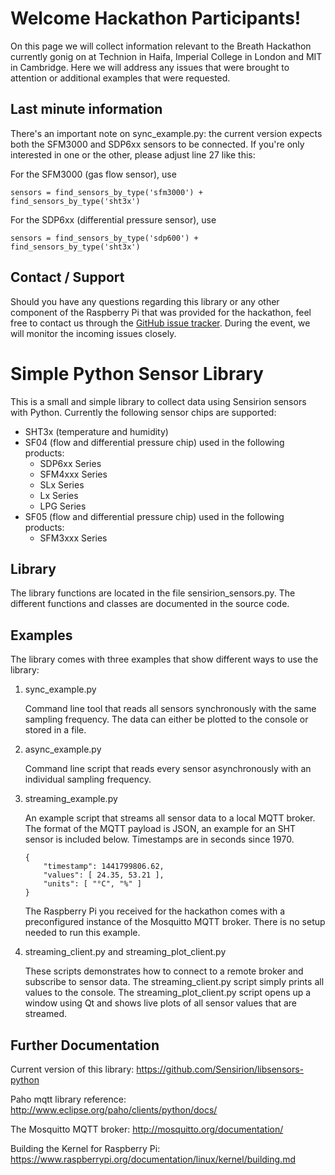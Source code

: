 Welcome Hackathon Participants!
===============================

On this page we will collect information relevant to the Breath Hackathon currently gonig on
at Technion in Haifa, Imperial College in London and MIT in Cambridge. Here we will address
any issues that were brought to attention or additional examples that were requested.

Last minute information
-----------------------

There's an important note on sync_example.py: the current version expects both the SFM3000 and SDP6xx sensors to be connected. If you're only interested in one or the other, please adjust line 27 like this:

For the SFM3000 (gas flow sensor), use

    sensors = find_sensors_by_type('sfm3000') + find_sensors_by_type('sht3x')
    
For the SDP6xx (differential pressure sensor), use

    sensors = find_sensors_by_type('sdp600') + find_sensors_by_type('sht3x')


Contact / Support
-----------------

Should you have any questions regarding this library or any other component of the Raspberry
Pi that was provided for the hackathon, feel free to contact us through the [GitHub issue
tracker](https://github.com/Sensirion/libsensors-python/issues). During the event, we will
monitor the incoming issues closely.


Simple Python Sensor Library
============================

This is a small and simple library to collect data using Sensirion sensors with
Python. Currently the following sensor chips are supported:

* SHT3x (temperature and humidity)
* SF04 (flow and differential pressure chip) used in the following products:
   * SDP6xx Series
   * SFM4xxx Series
   * SLx Series
   * Lx Series
   * LPG Series
* SF05 (flow and differential pressure chip) used in the following products:
   * SFM3xxx Series

Library
-------
The library functions are located in the file sensirion_sensors.py.  The
different functions and classes are documented in the source code.

Examples
--------
The library comes with three examples that show different ways to use the library:

1.  sync_example.py

    Command line tool that reads all sensors synchronously with the same sampling
    frequency. The data can either be plotted to the console or stored in a file.

2.  async_example.py

    Command line script that reads every sensor asynchronously with an individual
    sampling frequency.

3.  streaming_example.py

    An example script that streams all sensor data to a local MQTT broker.
    The format of the MQTT payload is JSON, an example for an SHT  sensor is
    included below. Timestamps are in seconds since 1970.

        {
            "timestamp": 1441799806.62,
            "values": [ 24.35, 53.21 ],
            "units": [ "°C", "%" ]
        }

    The Raspberry Pi you received for the hackathon comes with a preconfigured instance
    of the Mosquitto MQTT broker. There is no setup needed to run this example.

4.  streaming_client.py and streaming_plot_client.py

    These scripts demonstrates how to connect to a remote broker and subscribe to sensor data.
    The streaming_client.py script simply prints all values to the console.
    The streaming_plot_client.py script opens up a window using Qt and shows live plots of all
    sensor values that are streamed.

Further Documentation
---------------------

Current version of this library: https://github.com/Sensirion/libsensors-python

Paho mqtt library reference: http://www.eclipse.org/paho/clients/python/docs/

The Mosquitto MQTT broker: http://mosquitto.org/documentation/

Building the Kernel for Raspberry Pi: https://www.raspberrypi.org/documentation/linux/kernel/building.md
